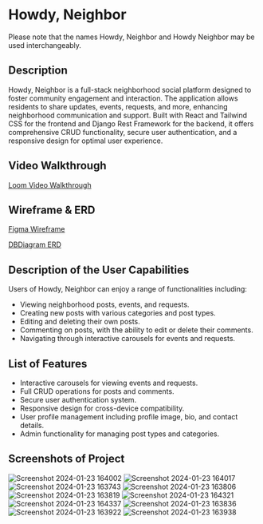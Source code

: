 # Howdy, Neighbor
Please note that the names Howdy, Neighbor and Howdy Neighbor may be used interchangeably.

## Description
Howdy, Neighbor is a full-stack neighborhood social platform designed to foster community engagement and interaction. The application allows residents to share updates, events, requests, and more, enhancing neighborhood communication and support. Built with React and Tailwind CSS for the frontend and Django Rest Framework for the backend, it offers comprehensive CRUD functionality, secure user authentication, and a responsive design for optimal user experience.

## Video Walkthrough

[Loom Video Walkthrough](https://www.loom.com/share/7da6ecb480194c2396e03953ea3b7b5b?sid=5ffd1dd4-4221-4eb5-b013-8eaae6c0819c)

## Wireframe & ERD

[Figma Wireframe](https://www.figma.com/file/KX9XxPpkNqEcCyTl4aUKGv/Howdy-Neighbor-Capstone-Wireframe?type=whiteboard&t=sF9xZh2BZdzOa6yo-6)

[DBDiagram ERD](https://dbdiagram.io/d/Howdy-Neighbor-656a4e7e56d8064ca0393e57)

## Description of the User Capabilities

Users of Howdy, Neighbor can enjoy a range of functionalities including:
- Viewing neighborhood posts, events, and requests.
- Creating new posts with various categories and post types.
- Editing and deleting their own posts.
- Commenting on posts, with the ability to edit or delete their comments.
- Navigating through interactive carousels for events and requests.

## List of Features
- Interactive carousels for viewing events and requests.
- Full CRUD operations for posts and comments.
- Secure user authentication system.
- Responsive design for cross-device compatibility.
- User profile management including profile image, bio, and contact details.
- Admin functionality for managing post types and categories.

## Screenshots of Project

![Screenshot 2024-01-23 164002](https://github.com/noormadkour/howdyneighbor-client/assets/121462731/4d129ec2-333f-4766-b0ff-e12f27fde7a2)
![Screenshot 2024-01-23 164017](https://github.com/noormadkour/howdyneighbor-client/assets/121462731/47dcc69c-cc3c-43ea-81ac-4d6c19cbbf83)
![Screenshot 2024-01-23 163743](https://github.com/noormadkour/howdyneighbor-client/assets/121462731/ab0b8aef-c76a-4562-b923-cac9753ece37)
![Screenshot 2024-01-23 163806](https://github.com/noormadkour/howdyneighbor-client/assets/121462731/5462a814-ad22-41d0-a69b-453046fe98db)
![Screenshot 2024-01-23 163819](https://github.com/noormadkour/howdyneighbor-client/assets/121462731/0b984377-6a1c-4bc7-b930-2f118e6c0e78)
![Screenshot 2024-01-23 164321](https://github.com/noormadkour/howdyneighbor-client/assets/121462731/2f523d9b-91b6-4a2f-bb3e-18b51f7af088)
![Screenshot 2024-01-23 164337](https://github.com/noormadkour/howdyneighbor-client/assets/121462731/41941ed4-04aa-43f8-8030-e29481a8a7e5)
![Screenshot 2024-01-23 163836](https://github.com/noormadkour/howdyneighbor-client/assets/121462731/2679f8d4-e758-4304-87c7-75532d4ea9ec)
![Screenshot 2024-01-23 163922](https://github.com/noormadkour/howdyneighbor-client/assets/121462731/195f584a-d34d-4040-a71f-26245e796de8)
![Screenshot 2024-01-23 163938](https://github.com/noormadkour/howdyneighbor-client/assets/121462731/e3aaf6c9-0ff4-41c1-8025-e774c0f64211)

